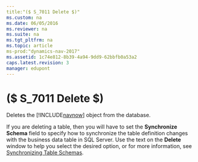 ```yaml
---
title:"($ S_7011 Delete $)"
ms.custom: na
ms.date: 06/05/2016
ms.reviewer: na
ms.suite: na
ms.tgt_pltfrm: na
ms.topic: article
ms-prod:"dynamics-nav-2017"
ms.assetid: 1c74e812-8b39-4a94-9dd9-62bbfb0a53a2
caps.latest.revision: 3
manager: edupont
---
```

# ($ S_7011 Delete $)
Deletes the [!INCLUDE[navnow](includes/navnow_md.md)] object from the database.  
  
 If you are deleting a table, then you will have to set the **Synchronize Schema** field to specify how to synchronize the table definition changes with the business data table in SQL Server. Use the text on the **Delete** window to help you select the desired option, or for more information, see [Synchronizing Table Schemas](Synchronizing-Table-Schemas.md).